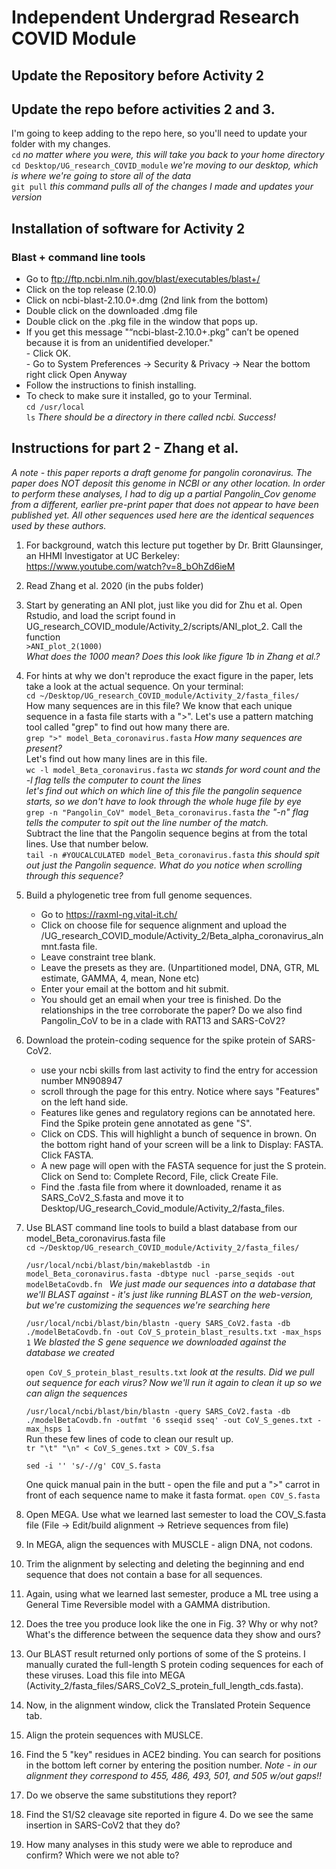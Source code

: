 # Independent Undergrad Research COVID Module

## Update the Repository before Activity 2


## Update the repo before activities 2 and 3. 
I'm going to keep adding to the repo here, so you'll need to update your folder with my changes.  
`cd` *no matter where you were, this will take you back to your home directory*  
`cd Desktop/UG_research_COVID_module` *we're moving to our desktop, which is where we're going to store all of the data*  
`git pull` *this command pulls all of the changes I made and updates your version* 


## Installation of software for Activity 2  

### Blast + command line tools  
- Go to ftp://ftp.ncbi.nlm.nih.gov/blast/executables/blast+/  
- Click on the top release (2.10.0)  
- Click on ncbi-blast-2.10.0+.dmg (2nd link from the bottom)  
- Double click on the downloaded .dmg file  
- Double click on the .pkg file in the window that pops up.  
- If you get this message "“ncbi-blast-2.10.0+.pkg” can’t be opened because it is from an unidentified developer."  
		- Click OK.  
		- Go to System Preferences -> Security & Privacy -> Near the bottom right click Open Anyway  
- Follow the instructions to finish installing.  
- To check to make sure it installed, go to your Terminal.  
`cd /usr/local`  
`ls` *There should be a directory in there called ncbi. Success!*  

## Instructions for part 2 - Zhang et al.  
*A note - this paper reports a draft genome for pangolin coronavirus. The paper does NOT deposit this genome in NCBI or any other location. In order to perform these analyses, I had to dig up a partial Pangolin_Cov genome from a different, earlier pre-print paper that does not appear to have been published yet. All other sequences used here are the identical sequences used by these authors.*

1. For background, watch this lecture put together by Dr. Britt Glaunsinger, an HHMI Investigator at UC Berkeley:  
https://www.youtube.com/watch?v=8_bOhZd6ieM  
2. Read Zhang et al. 2020 (in the pubs folder)
3. Start by generating an ANI plot, just like you did for Zhu et al. Open Rstudio, and load the script found in UG_research_COVID_module/Activity_2/scripts/ANI_plot_2. Call the function  
`>ANI_plot_2(1000)`  
*What does the 1000 mean? Does this look like figure 1b in Zhang et al.?*  
4. For hints at why we don't reproduce the exact figure in the paper, lets take a look at the actual sequence. On your terminal:  
`cd ~/Desktop/UG_research_COVID_module/Activity_2/fasta_files/`  
How many sequences are in this file? We know that each unique sequence in a fasta file starts with a ">". Let's use a pattern matching tool called "grep" to find out how many there are.  
`grep ">" model_Beta_coronavirus.fasta` *How many sequences are present?*  
Let's find out how many lines are in this file.  
`wc -l model_Beta_coronavirus.fasta` *wc stands for word count and the -l flag tells the computer to count the lines*  
*let's find out which on which line of this file the pangolin sequence starts, so we don't have to look through the whole huge file by eye*  
`grep -n "Pangolin_CoV" model_Beta_coronavirus.fasta` *the "-n" flag tells the computer to spit out the line number of the match.*  
Subtract the line that the Pangolin sequence begins at from the total lines. Use that number below.  
`tail -n #YOUCALCULATED model_Beta_coronavirus.fasta` *this should spit out just the Pangolin sequence. What do you notice when scrolling through this sequence?*  
5. Build a phylogenetic tree from full genome sequences.  
	- Go to https://raxml-ng.vital-it.ch/
	- Click on choose file for sequence alignment and upload the /UG_research_COVID_module/Activity_2/Beta_alpha_coronavirus_alnmnt.fasta file.  
	- Leave constraint tree blank.  
	- Leave the presets as they are. (Unpartitioned model, DNA, GTR, ML estimate, GAMMA, 4, mean, None etc)  
	- Enter your email at the bottom and hit submit.  
	- You should get an email when your tree is finished. Do the relationships in the tree corroborate the paper? Do we also find Pangolin_CoV to be in a clade with RAT13 and SARS-CoV2?  
	
6. Download the protein-coding sequence for the spike protein of SARS-CoV2.  
	- use your ncbi skills from last activity to find the entry for accession number MN908947  
	- scroll through the page for this entry. Notice where says "Features" on the left hand side.  
	- Features like genes and regulatory regions can be annotated here. Find the Spike protein gene annotated as gene "S".  
	- Click on CDS. This will highlight a bunch of sequence in brown. On the bottom right hand of your screen will be a link to Display: FASTA. Click FASTA.  
	- A new page will open with the FASTA sequence for just the S protein. Click on Send to: Complete Record, File, click Create File.  
	- Find the .fasta file from where it downloaded, rename it as SARS_CoV2_S.fasta and move it to Desktop/UG_research_Covid_module/Activity_2/fasta_files. 
7. Use BLAST command line tools to build a blast database from our model_Beta_coronavirus.fasta file  
	`cd ~/Desktop/UG_research_COVID_module/Activity_2/fasta_files/`  

	`/usr/local/ncbi/blast/bin/makeblastdb -in model_Beta_coronavirus.fasta -dbtype nucl -parse_seqids -out modelBetaCovdb.fn ` *We 	just made our sequences into a database that we'll BLAST against - it's just like running BLAST on the web-version, but we're 		customizing the sequences we're searching here*  

	`/usr/local/ncbi/blast/bin/blastn -query SARS_CoV2.fasta -db ./modelBetaCovdb.fn -out CoV_S_protein_blast_results.txt -max_hsps 1` 		*We blasted the S gene sequence we downloaded against the database we created*  

	`open CoV_S_protein_blast_results.txt` *look at the results. Did we pull out sequence for each virus? Now we'll run it 			again to clean it up so we can align the sequences*  

	`/usr/local/ncbi/blast/bin/blastn -query SARS_CoV2.fasta -db ./modelBetaCovdb.fn -outfmt '6 sseqid sseq' -out CoV_S_genes.txt -max_hsps 1 `  
	Run these few lines of code to clean our result up.  
	`tr "\t" "\n" < CoV_S_genes.txt > COV_S.fsa`  

	`sed -i '' 's/-//g' COV_S.fasta`  

	One quick manual pain in the butt - open the file and put a ">" carrot in front of each sequence name to make it fasta format.
	`open COV_S.fasta`  
	
8. Open MEGA. Use what we learned last semester to load the COV_S.fasta file (File -> Edit/build alignment -> Retrieve sequences from file)  
9. In MEGA, align the sequences with MUSCLE - align DNA, not codons.  
10. Trim the alignment by selecting and deleting the beginning and end sequence that does not contain a base for all sequences.  
11. Again, using what we learned last semester, produce a ML tree using a General Time Reversible model with a GAMMA distribution.  
12. Does the tree you produce look like the one in Fig. 3? Why or why not? What's the difference between the sequence data they show and ours?  
13. Our BLAST result returned only portions of some of the S proteins. I manually curated the full-length S protein coding sequences for each of these viruses. Load this file into MEGA (Activity_2/fasta_files/SARS_CoV2_S_protein_full_length_cds.fasta).  
14. Now, in the alignment window, click the Translated Protein Sequence tab.  
15. Align the protein sequences with MUSLCE.  
16. Find the 5 "key" residues in ACE2 binding. You can search for positions in the bottom left corner by entering the position number. *Note - in our alignment they correspond to 455, 486, 493, 501, and 505 w/out gaps!!*  
17. Do we observe the same substitutions they report?  
18. Find the S1/S2 cleavage site reported in figure 4. Do we see the same insertion in SARS-CoV2 that they do?  
19. How many analyses in this study were we able to reproduce and confirm? Which were we not able to? 









